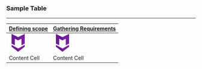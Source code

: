### Sample Table
---

| [Defining scope](https://www.google.com/)  | [Gathering Requirements](https://www.google.com/) |
| ------------- | ------------- |
|![alt text][logo]| ![alt text][logo]  |
| Content Cell  | Content Cell  |


[logo]: https://github.com/adam-p/markdown-here/raw/master/src/common/images/icon48.png "Logo Title Text 2"
